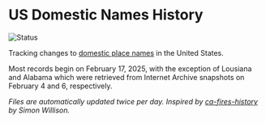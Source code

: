 # US Domestic Names History

![Status](https://github.com/aazuspan/us-domestic-names-history/actions/workflows/scrape.yml/badge.svg)

Tracking changes to [domestic place names](https://www.usgs.gov/us-board-on-geographic-names/domestic-names) in the United States. 

Most records begin on February 17, 2025, with the exception of Lousiana and Alabama which were retrieved from Internet Archive snapshots on February 4 and 6, respectively.

*Files are automatically updated twice per day. Inspired by [ca-fires-history](https://github.com/simonw/ca-fires-history) by Simon Willison.*
